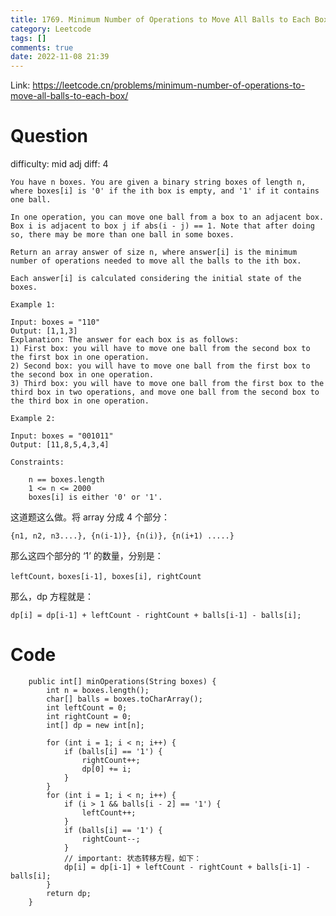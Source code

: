 ```yaml
---
title: 1769. Minimum Number of Operations to Move All Balls to Each Box
category: Leetcode
tags: []
comments: true
date: 2022-11-08 21:39
---
```




Link: https://leetcode.cn/problems/minimum-number-of-operations-to-move-all-balls-to-each-box/

# Question

difficulty: mid
adj diff: 4

    You have n boxes. You are given a binary string boxes of length n, where boxes[i] is '0' if the ith box is empty, and '1' if it contains one ball.

    In one operation, you can move one ball from a box to an adjacent box. Box i is adjacent to box j if abs(i - j) == 1. Note that after doing so, there may be more than one ball in some boxes.

    Return an array answer of size n, where answer[i] is the minimum number of operations needed to move all the balls to the ith box.

    Each answer[i] is calculated considering the initial state of the boxes.

    Example 1:

    Input: boxes = "110"
    Output: [1,1,3]
    Explanation: The answer for each box is as follows:
    1) First box: you will have to move one ball from the second box to the first box in one operation.
    2) Second box: you will have to move one ball from the first box to the second box in one operation.
    3) Third box: you will have to move one ball from the first box to the third box in two operations, and move one ball from the second box to the third box in one operation.

    Example 2:

    Input: boxes = "001011"
    Output: [11,8,5,4,3,4]

    Constraints:

    	n == boxes.length
    	1 <= n <= 2000
    	boxes[i] is either '0' or '1'.

这道题这么做。将 array 分成 4 个部分：

    {n1, n2, n3....}, {n(i-1)}, {n(i)}, {n(i+1) .....}

那么这四个部分的 ‘1’ 的数量，分别是：

    leftCount，boxes[i-1], boxes[i], rightCount

那么，dp 方程就是：

    dp[i] = dp[i-1] + leftCount - rightCount + balls[i-1] - balls[i];

# Code

```
    public int[] minOperations(String boxes) {
        int n = boxes.length();
        char[] balls = boxes.toCharArray();
        int leftCount = 0;
        int rightCount = 0;
        int[] dp = new int[n];

        for (int i = 1; i < n; i++) {
            if (balls[i] == '1') {
                rightCount++;
                dp[0] += i;
            }
        }
        for (int i = 1; i < n; i++) {
            if (i > 1 && balls[i - 2] == '1') {
                leftCount++;
            }
            if (balls[i] == '1') {
                rightCount--;
            }
    		// important: 状态转移方程，如下：
            dp[i] = dp[i-1] + leftCount - rightCount + balls[i-1] - balls[i];
        }
        return dp;
    }
```
